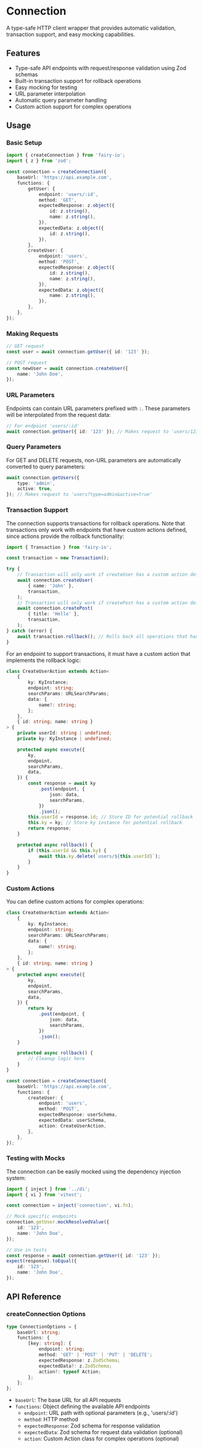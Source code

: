 # Connection

A type-safe HTTP client wrapper that provides automatic validation, transaction support, and easy mocking capabilities.

## Features

-   Type-safe API endpoints with request/response validation using Zod schemas
-   Built-in transaction support for rollback operations
-   Easy mocking for testing
-   URL parameter interpolation
-   Automatic query parameter handling
-   Custom action support for complex operations

## Usage

### Basic Setup

```typescript
import { createConnection } from 'fairy-io';
import { z } from 'zod';

const connection = createConnection({
    baseUrl: 'https://api.example.com',
    functions: {
        getUser: {
            endpoint: 'users/:id',
            method: 'GET',
            expectedResponse: z.object({
                id: z.string(),
                name: z.string(),
            }),
            expectedData: z.object({
                id: z.string(),
            }),
        },
        createUser: {
            endpoint: 'users',
            method: 'POST',
            expectedResponse: z.object({
                id: z.string(),
                name: z.string(),
            }),
            expectedData: z.object({
                name: z.string(),
            }),
        },
    },
});
```

### Making Requests

```typescript
// GET request
const user = await connection.getUser({ id: '123' });

// POST request
const newUser = await connection.createUser({
    name: 'John Doe',
});
```

### URL Parameters

Endpoints can contain URL parameters prefixed with `:`. These parameters will be interpolated from the request data:

```typescript
// For endpoint 'users/:id'
await connection.getUser({ id: '123' }); // Makes request to 'users/123'
```

### Query Parameters

For GET and DELETE requests, non-URL parameters are automatically converted to query parameters:

```typescript
await connection.getUsers({
    type: 'admin',
    active: true,
}); // Makes request to 'users?type=admin&active=true'
```

### Transaction Support

The connection supports transactions for rollback operations. Note that transactions only work with endpoints that have custom actions defined, since actions provide the rollback functionality:

```typescript
import { Transaction } from 'fairy-io';

const transaction = new Transaction();

try {
    // Transaction will only work if createUser has a custom action defined
    await connection.createUser(
        { name: 'John' },
        transaction,
    );
    // Transaction will only work if createPost has a custom action defined
    await connection.createPost(
        { title: 'Hello' },
        transaction,
    );
} catch (error) {
    await transaction.rollback(); // Rolls back all operations that had actions
}
```

For an endpoint to support transactions, it must have a custom action that implements the rollback logic:

```typescript
class CreateUserAction extends Action<
    {
        ky: KyInstance;
        endpoint: string;
        searchParams: URLSearchParams;
        data: {
            name?: string;
        };
    },
    { id: string; name: string }
> {
    private userId: string | undefined;
    private ky: KyInstance | undefined;

    protected async execute({
        ky,
        endpoint,
        searchParams,
        data,
    }) {
        const response = await ky
            .post(endpoint, {
                json: data,
                searchParams,
            })
            .json();
        this.userId = response.id; // Store ID for potential rollback
        this.ky = ky; // Store ky instance for potential rollback
        return response;
    }

    protected async rollback() {
        if (this.userId && this.ky) {
            await this.ky.delete(`users/${this.userId}`);
        }
    }
}
```

### Custom Actions

You can define custom actions for complex operations:

```typescript
class CreateUserAction extends Action<
    {
        ky: KyInstance;
        endpoint: string;
        searchParams: URLSearchParams;
        data: {
            name?: string;
        };
    },
    { id: string; name: string }
> {
    protected async execute({
        ky,
        endpoint,
        searchParams,
        data,
    }) {
        return ky
            .post(endpoint, {
                json: data,
                searchParams,
            })
            .json();
    }

    protected async rollback() {
        // Cleanup logic here
    }
}

const connection = createConnection({
    baseUrl: 'https://api.example.com',
    functions: {
        createUser: {
            endpoint: 'users',
            method: 'POST',
            expectedResponse: userSchema,
            expectedData: userSchema,
            action: CreateUserAction,
        },
    },
});
```

### Testing with Mocks

The connection can be easily mocked using the dependency injection system:

```typescript
import { inject } from '../di';
import { vi } from 'vitest';

const connection = inject('connection', vi.fn);

// Mock specific endpoints
connection.getUser.mockResolvedValue({
    id: '123',
    name: 'John Doe',
});

// Use in tests
const response = await connection.getUser({ id: '123' });
expect(response).toEqual({
    id: '123',
    name: 'John Doe',
});
```

## API Reference

### createConnection Options

```typescript
type ConnectionOptions = {
    baseUrl: string;
    functions: {
        [key: string]: {
            endpoint: string;
            method: 'GET' | 'POST' | 'PUT' | 'DELETE';
            expectedResponse: z.ZodSchema;
            expectedData?: z.ZodSchema;
            action?: typeof Action;
        };
    };
};
```

-   `baseUrl`: The base URL for all API requests
-   `functions`: Object defining the available API endpoints
    -   `endpoint`: URL path with optional parameters (e.g., 'users/:id')
    -   `method`: HTTP method
    -   `expectedResponse`: Zod schema for response validation
    -   `expectedData`: Zod schema for request data validation (optional)
    -   `action`: Custom Action class for complex operations (optional)
